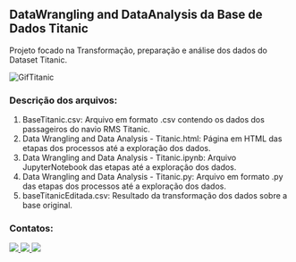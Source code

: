 ## DataWrangling and DataAnalysis da Base de Dados Titanic
Projeto focado na Transformação, preparação e análise dos dados do Dataset Titanic.


![GifTitanic](https://user-images.githubusercontent.com/54869201/149949807-75249489-c8f9-427d-96b6-954f8b8ad8f8.gif)


### Descrição dos arquivos:

1. BaseTitanic.csv: Arquivo em formato .csv contendo os dados dos passageiros do navio RMS Titanic.
2. Data Wrangling and Data Analysis - Titanic.html: Página em HTML das etapas dos processos até a exploração dos dados.
3. Data Wrangling and Data Analysis - Titanic.ipynb: Arquivo JupyterNotebook das etapas até a  exploração dos dados.
4. Data Wrangling and Data Analysis - Titanic.py: Arquivo em formato .py das etapas dos processos até a  exploração dos dados.
5. baseTitanicEditada.csv: Resultado da transformação dos dados sobre a base original.

### Contatos:

<div>     
   <a href = "mailto:thiago.ferreirawd@gmail.com">
      <img src="https://img.shields.io/badge/Gmail-D14836?style=for-the-badge&logo=gmail&logoColor=white" target="_blank">
  </a>
  
  <a href="https://www.linkedin.com/in/tferreirasilva/">
    <img src="https://img.shields.io/badge/LinkedIn-0077B5?style=for-the-badge&logo=linkedin&logoColor=white" target="_blank">
  </a>
  
  <a href = "https://www.facebook.com/thiago.ferreira.50746">
    <img src="https://img.shields.io/badge/Facebook-1877F2?style=for-the-badge&logo=facebook&logoColor=white" target="_blank">
  </a>     
</div>
